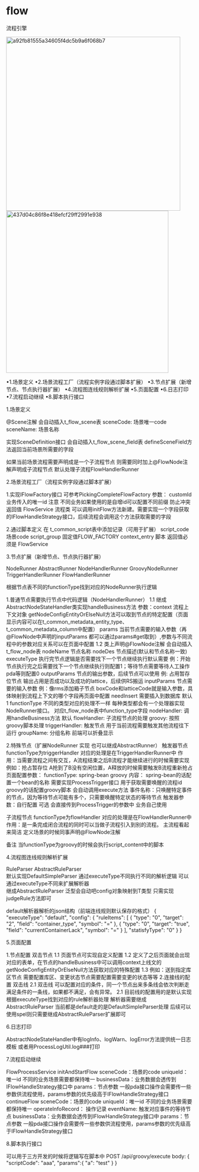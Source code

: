 # flow




流程引擎

<img width="470" alt="a92fb81555a34605f4dc5b9a6f068b7" src="https://user-images.githubusercontent.com/58583878/220337894-73fb0c29-b82b-472e-a56d-e85c03137ce6.png">

<img width="438" alt="437d04c86f8e418efcf29ff2991e938" src="https://user-images.githubusercontent.com/58583878/220337931-f67e495d-289d-47c2-9fa9-d00b64e52ba1.png">



•1.场景定义
•2.场景流程工厂（流程实例字段通过脚本扩展）
•3.节点扩展（新增节点、节点执行器扩展）
•4.流程图连线规则解析扩展
•5.页面配置
•6.日志打印
•7.流程启动继续
•8.脚本执行接口

1.场景定义


@Scene注解 会自动插入t_flow_scene表
 sceneCode: 场景唯一code
 sceneName: 场景名称


实现SceneDefinition接口  会自动插入t_flow_scene_field表
 defineSceneField方法返回当前场景所需要的字段


如果当前场景流程需要声明成是一个子流程节点 则需要同时加上@FlowNode注解声明成子流程节点 默认处理子流程FlowHandlerRunner




2.场景流程工厂（流程实例字段通过脚本扩展）


1.实现IFlowFactory接口  可参考PickingCompleteFlowFactory
 参数： customId业务传入的唯一id 注意 不同业务如果使用的是自增id可以配置不同前缀 防止冲突
 返回值 FlowService 流程类 可以调用initFlow方法新建。需要实现一个字段获取的IFlowHandleStrategy接口，后续流程会调用这个方法获取需要的字段

2.通过脚本定义 在 t_common_script表中添加记录（可用于扩展）
 script_code 场景code
 script_group 固定值FLOW_FACTORY
 context_entry 脚本 返回值必须是 FlowService




3.节点扩展（新增节点、节点执行器扩展）


NodeRunner
 AbstractRunner
  NodeHandlerRunner
  GroovyNodeRunner
  TriggerHandlerRunner
  FlowHandlerRunner


根据节点表不同的functionType找到对应的NodeRunner执行逻辑


1.普通节点需要执行节点中代码逻辑（NodeHandlerRunner）
 1.1 继成AbstractNodeStateHandler类实现handleBusiness方法
  参数：context 流程上下文对象
     getNodeConfigEntityOrElseNull方法可以取到节点的特定配置（页面显示内容可以在t_common_metadata_entity_type、t_common_metadata_column中配置）
        params  当前节点需要的输入参数（再@FlowNode中声明的inputParams 都可以通过params#get取到）,参数与不同流程中的参数对应关系可以在页面中配置
 1.2 类上声明@FlowNode注解  会自动插入t_flow_node表
   nodeName 节点名称
   nodeDes  节点描述(默认和节点名称一致)
   executeType 执行完节点逻辑是否需要找下一个节点继续执行默认需要 例：开始节点执行完之后需要找下一个节点继续执行则配置1；等待节点需要等待人工操作pda等则配置0
   outputParams 节点的输出参数，后续节点可以使用 例: 占用暂存位节点 输出占用是否成功以及成功的lattice，后续供RS搬运
   inputParams  节点需要的输入参数 例：像rms添加箱子节点 boxCode和latticeCode就是输入参数，具体映射到流程上下文的哪个字段再页面中配置
   needInsert  需要插入到数据库  默认1
   functionType 不同的类型对应的处理不一样 每种类型都会有一个处理器实现NodeRunner接口。 对应t_flow_node表中function_type字段
       nodeHandler:     调用handleBusiness方法 默认
       flowHandler:     子流程节点的处理
       groovy:          按照groovy脚本处理
       triggerHandler:  触发节点 用于当前流程需要触发其他流程往下运行
   groupName: 分组名称 前端可以折叠显示

2.特殊节点（扩展NodeRunner 实现 也可以继成AbstractRunner）
 触发器节点 functionType为triggerHandler 对应的处理是在TriggerHandlerRunner中
  作用：当需要流程之间有交互，A流程结束之后B流程才能继续进行的时候需要实现 例如：抢占暂存位 A抢到了B没有空闲位置，A释放的时候需要触发B流程重新抢占
  页面配置参数：
   functionType: spring-bean
        groovy
   内容： spring-bean的话配置一个bean的名称 需要实现ProcessTrigger接口 用于获取需要唤醒的流程id
     groovy的话配置groovy脚本 会自动调用execute方法
   事件名称：只唤醒特定事件的节点，因为等待节点可能有多个，只需要唤醒特定状态的等待节点
   触发器参数：自行配置 可选   会直接传到ProcessTrigger的参数中 业务自己使用


 子流程节点 functionType为flowHandler 对应的处理是在FlowHandlerRunner中
  作用：是一条完成闭合流程的同时可以当做子流程引入到别的流程。 主流程看起来简洁
  定义场景的时候同事声明@FlowNode注解




备注 当functionType为groovy的时候会执行script_content中的脚本




4.流程图连线规则解析扩展


RuleParser 
 AbstractRuleParser  
  默认实现DefaultSimpleParser
通过executeType不同执行不同的解析逻辑  可以通过executeType不同来扩展解析器  
 继成AbstractRuleParser<T> 泛型会自动吧config对象映射到T类型  只需实现judgeRule方法即可


default解析器解析的json结构（前端连线规则默认保存的格式）
{
    "executeType": "default",
    "config": {
        "ruleItems": [
            {
                "type": "0",
                "target": "2",
                "field": "container_type",
                "symbol": "="
            },
            {
                "type": "0",
                "target": "true",
                "field": "currentContainerLack",
                "symbol": "="
            }
        ],
        "statisfyType": "0"
    }
}







5.页面配置


1.节点配置 双击节点
 1.1 页面节点可实现自定义配置
 1.2 定义了之后页面就会出现对应的表单，在节点的handleBusiness中可以调用context上线文的getNodeConfigEntityOrElseNull方法获取对应的特殊配置
 1.3 例如：送到指定库区节点 需要配置库区、变更状态节点需要配置需要变更的状态等等
2.连接线的配置 双击线
 2.1 双击线 可以配置对应的条件，同一个节点出来多条线会依次判断走满足条件的一条线，如果都不满足，会有异常。
 2.1 目前线的配置用的是默认实现 根据executeType找到对应的rule解析器处理  解析器需要继成AbstractRuleParser
   当前都是default走的是DefaultSimpleParser处理 后续可以使用spel则只需要继成AbstractRuleParser扩展即可




6.日志打印


AbstractNodeStateHandler中有logInfo、logWarn、logError方法提供统一日志模板
或者用ProcessLogUtil.log###打印




7.流程启动继续


FlowProcessService
 initAndStartFlow
  sceneCode：场景的code
  uniqueId：唯一id 不同的业务场景需要都保持唯一
  businessData：业务数据会透传到IFlowHandleStrategy接口中
  params：节点参数 一般pda接口操作会需要传一些参数供流程使用，params参数的优先级高于IFlowHandleStrategy接口
 continueFlow
  sceneCode：场景的code
  uniqueId：唯一id 不同的业务场景需要都保持唯一
  operateInfoRecord： 操作记录
  eventName: 触发对应事件的等待节点
  businessData：业务数据会透传到IFlowHandleStrategy接口中
  params：节点参数 一般pda接口操作会需要传一些参数供流程使用，params参数的优先级高于IFlowHandleStrategy接口

8.脚本执行接口


可以用于三方开发的时候将逻辑写在脚本中
POST /api/groovy/execute
body: {
    "scriptCode": "aaa",
    "params":{
        "a": "test"
    }
}

